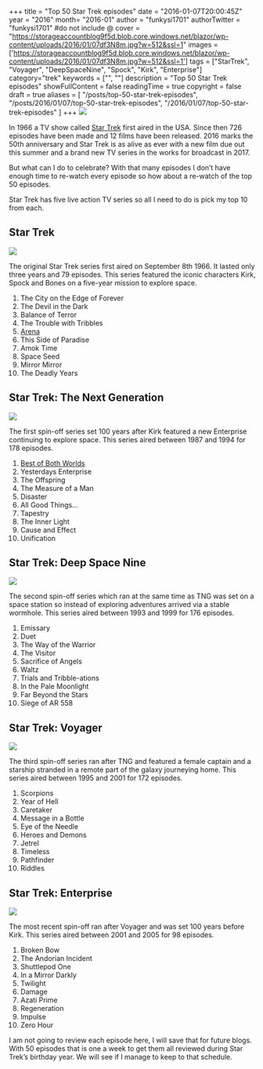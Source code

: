 +++
title = "Top 50 Star Trek episodes"
date = "2016-01-07T20:00:45Z"
year = "2016"
month= "2016-01"
author = "funkysi1701"
authorTwitter = "funkysi1701" #do not include @
cover = "https://storageaccountblog9f5d.blob.core.windows.net/blazor/wp-content/uploads/2016/01/07df3N8m.jpg?w=512&ssl=1"
images = ['https://storageaccountblog9f5d.blob.core.windows.net/blazor/wp-content/uploads/2016/01/07df3N8m.jpg?w=512&ssl=1']
tags = ["StarTrek", "Voyager", "DeepSpaceNine", "Spock", "Kirk", "Enterprise"]
category="trek"
keywords = ["", ""]
description =  "Top 50 Star Trek episodes"
showFullContent = false
readingTime = true
copyright = false
draft = true
aliases = [
    "/posts/top-50-star-trek-episodes",
    "/posts/2016/01/07/top-50-star-trek-episodes",
    "/2016/01/07/top-50-star-trek-episodes"
]
+++
![](https://storageaccountblog9f5d.blob.core.windows.net/blazor/wp-content/uploads/2016/01/07df3N8m.jpg?w=512&ssl=1)

In 1966 a TV show called [Star Trek](http://www.startrek.com/) first aired in the USA. Since then 726 episodes have been made and 12 films have been released. 2016 marks the 50th anniversary and Star Trek is as alive as ever with a new film due out this summer and a brand new TV series in the works for broadcast in 2017.

But what can I do to celebrate? With that many episodes I don’t have enough time to re-watch every episode so how about a re-watch of the top 50 episodes.

Star Trek has five live action TV series so all I need to do is pick my top 10 from each.

## Star Trek

![](https://storageaccountblog9f5d.blob.core.windows.net/blazor/wp-content/uploads/2016/01/Landing_party_beams_up_from_Guardian_planet.jpg?resize=300%2C225&ssl=1)

The original Star Trek series first aired on September 8th 1966. It lasted only three years and 79 episodes. This series featured the iconic characters Kirk, Spock and Bones on a five-year mission to explore space.

1. The City on the Edge of Forever
2. The Devil in the Dark
3. Balance of Terror
4. The Trouble with Tribbles
5. [Arena](https://www.funkysi1701.com/2016/01/21/star-trek-episode-review-arena/)
6. This Side of Paradise
7. Amok Time
8. Space Seed
9. Mirror Mirror
10. The Deadly Years

## Star Trek: The Next Generation

![](https://storageaccountblog9f5d.blob.core.windows.net/blazor/wp-content/uploads/2016/01/Senior_staff_poker_game.jpg?resize=300%2C226&ssl=1)

The first spin-off series set 100 years after Kirk featured a new Enterprise continuing to explore space. This series aired between 1987 and 1994 for 178 episodes.

1. [Best of Both Worlds](https://www.funkysi1701.com/2016/02/18/star-trek-episode-review-the-best-of-both-worlds/)
2. Yesterdays Enterprise
3. The Offspring
4. The Measure of a Man
5. Disaster
6. All Good Things…
7. Tapestry
8. The Inner Light
9. Cause and Effect
10. Unification

## Star Trek: Deep Space Nine

![](https://storageaccountblog9f5d.blob.core.windows.net/blazor/wp-content/uploads/2016/01/Federation_fleet_prepares_to_engage_Dominion_fleet.jpg?resize=300%2C229&ssl=1)

The second spin-off series which ran at the same time as TNG was set on a space station so instead of exploring adventures arrived via a stable wormhole. This series aired between 1993 and 1999 for 176 episodes.

1. Emissary
2. Duet
3. The Way of the Warrior
4. The Visitor
5. Sacrifice of Angels
6. Waltz
7. Trials and Tribble-ations
8. In the Pale Moonlight
9. Far Beyond the Stars
10. Siege of AR 558

## Star Trek: Voyager

![](https://storageaccountblog9f5d.blob.core.windows.net/blazor/wp-content/uploads/2016/01/Voyager_away_team.jpg?resize=300%2C246&ssl=1)

The third spin-off series ran after TNG and featured a female captain and a starship stranded in a remote part of the galaxy journeying home. This series aired between 1995 and 2001 for 172 episodes.

1. Scorpions
2. Year of Hell
3. Caretaker
4. Message in a Bottle
5. Eye of the Needle
6. Heroes and Demons
7. Jetrel
8. Timeless
9. Pathfinder
10. Riddles

## Star Trek: Enterprise

![](https://storageaccountblog9f5d.blob.core.windows.net/blazor/wp-content/uploads/2016/01/Andorians_pjem.jpg?resize=300%2C207&ssl=1)

The most recent spin-off ran after Voyager and was set 100 years before Kirk. This series aired between 2001 and 2005 for 98 episodes.

1. Broken Bow
2. The Andorian Incident
3. Shuttlepod One
4. In a Mirror Darkly
5. Twilight
6. Damage
7. Azati Prime
8. Regeneration
9. Impulse
10. Zero Hour

I am not going to review each episode here, I will save that for future blogs. With 50 episodes that is one a week to get them all reviewed during Star Trek’s birthday year. We will see if I manage to keep to that schedule.